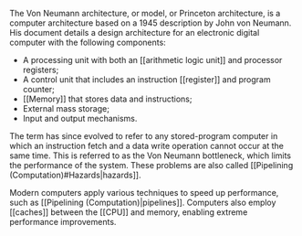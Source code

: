 The Von Neumann architecture, or model, or Princeton architecture, is a computer architecture based on a 1945 description by John von Neumann. His document details a design architecture for an electronic digital computer with the following components:

- A processing unit with both an [[arithmetic logic unit]] and processor registers;
- A control unit that includes an instruction [[register]] and program counter;
- [[Memory]] that stores data and instructions;
- External mass storage;
- Input and output mechanisms.

The term has since evolved to refer to any stored-program computer in which an instruction fetch and a data write operation cannot occur at the same time. This is referred to as the Von Neumann bottleneck, which limits the performance of the system. These problems are also called [[Pipelining (Computation)#Hazards|hazards]].

Modern computers apply various techniques to speed up performance, such as [[Pipelining (Computation)|pipelines]]. Computers also employ [[caches]] between the [[CPU]] and memory, enabling extreme performance improvements.